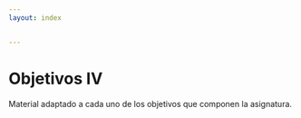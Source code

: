 ```yaml
---
layout: index


---
```

# Objetivos IV

Material adaptado a cada uno de los objetivos que componen la asignatura.

